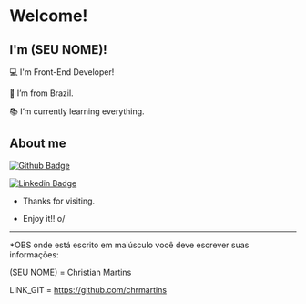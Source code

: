 # Welcome!

 

## I'm (SEU NOME)!

 

:computer: I'm Front-End Developer!

:house_with_garden: I’m from Brazil.

:books: I’m currently learning everything.


 

## About me

[![Github Badge](https://img.shields.io/badge/-Github-000?style=flat-square&logo=Github&logoColor=white&link=LINK_GIT)](LINK_GIT)

[![Linkedin Badge](https://img.shields.io/badge/-LinkedIn-blue?style=flat-square&logo=Linkedin&logoColor=white&link=chrmartins)]( chrmartins)



- Thanks for visiting.

- Enjoy it!! o/

----------------------------------------------------------------------------------

*OBS onde está escrito em maiúsculo você deve escrever suas informações:

(SEU NOME) = Christian Martins

LINK_GIT = https://github.com/chrmartins

